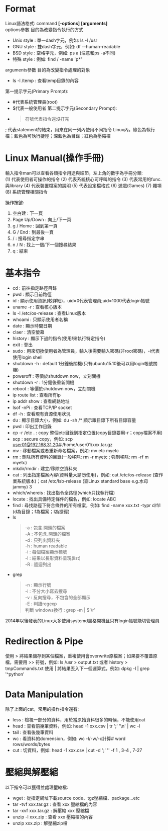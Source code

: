# Format
Linux語法格式: command **[-options]** **[arguments]**  
options參數 目的為改變指令執行的方式
  -   Unix style : 單一dash字元，例如: ls -l /usr
  -   GNU style : 雙dash字元，例如: df --human-readable
  -   BSD style : 空格字元，例如: ps a (注意和ps -a不同)
  -   特殊 style : 例如: find / -name 'p*'

arguments參數 目的為改變指令處理的對象
  - ls -l /temp : 查看temp目錄的內容

第一提示字元(Primary Prompt):  
  - #代表系統管理員(root)
  - $代表一般使用者
第二提示字元(Secondary Prompt):
  - > 符號代表指令還沒打完

; 代表statement的結束，用來在同一列內使用不同指令
Linux內，綠色為執行檔；藍色為可執行捷徑；深藍色為目錄；紅色為壓縮檔

# Linux Manual(操作手冊)
輸入指令man可以查看各類指令用途與細節，左上角的數字為手冊分類:  
(1) 代表使用者可操作的指令
(2) 代表系統核心可呼叫的指令
(3) 代表常用的func.與library
(4) 代表裝置檔案的說明
(5) 代表設定檔格式
(6) 遊戲(Games)
(7) 雜項
(8) 系統管理相關指令

操作按鍵:  
1. 空白建 : 下一頁
2. Page Up/Down : 向上/下一頁
3. g / Home : 回到第一頁
4. G / End : 到最後一頁
5. / : 搜尋指定字串
6. n / N : 找上一個/下一個搜尋結果
7. q : 結束

# 基本指令
- cd : 前往指定路徑目錄
- pwd : 顯示目前路徑
- id : 顯示使用資訊(較詳細)，uid=0代表管理員;uid=1000代表login帳號
- uname -r : 查看核心版本
- ls -l /etc/os-release : 查看Linux版本
- whoami : 只顯示使用者名稱
- date : 顯示時間日期
- claer : 清空螢幕
- history : 顯示下過的指令(使用!<command number>來執行特定指令)
- exit : 登出
- sudo : 用來切換使用者為管理員，輸入後需要輸入密碼(非root密碼)，-i代表使用login shell
- shutdown -h : default 1分鐘後關機(只有ubuntu15.10後可以用login帳號關機)
- poweroff : 等價於shutdown now，立刻關機
- shutdown -r : 1分鐘後重新開機
- reboot : 等價於shutdown now，立刻關機
- ip route list : 查看所有ip
- ip addr show : 查看網路地址
- lsof -nPi : 查看TCP/IP socket
- df -h : 查看現有資源使用狀況
- du : 顯示目錄大小，例如: du -sh /* 顯示跟目錄下所有目錄容量
- pwd : 印出工作目錄
- cp -r /etc . : copy 整個etc目錄到指定位置(copy目錄要用-r；copy檔案不用)
- scp : secure copy，例如: scp user01@192.168.31.204:/home/user01/xxx.tar.gz
- mv : 移動檔案或者重新命名檔案，例如: mv etc myetc
- rm : 刪除所有資料的目錄(一般移除: rm -r myetc ; 強制移除: rm -rf m myetc) 
- mkdir/rmdir : 建立/移除空資料夾
- cat : 列出指定檔案內容(資料量大請勿使用)，例如: cat /etc/os-release (查作業系統版本)；cat /etc/lsb-release (查Linux standard base e.g.水母jammy) 3
- which/whereis : 找出指令全路徑(which只找執行檔)
- locate : 找出具備特定條件的檔名，例如: locate ABC
- find : 尋找路徑下符合條件的所有檔案，例如: find -name xxx.txt -typr d/f/l (d為目錄；f為檔案；l為捷徑)
- ls 
  > -a : 包含.開頭的檔案  
  > -A : 不包含.開頭的檔案  
  > -d : 只列出資料夾  
  > -h : human readable  
  > -i : 每個檔案顯示標號  
  > -l : 結果以長形資料呈現(list)  
  > -R : 遞迴列出  
- grep
  > -n : 顯示行號  
  > -i : 不分大小寫去搜尋  
  > -v : 反向搜尋，不包含的全部顯示  
  > -E : 判讀regexp  
  > 判斷 windows換行 : grep -m | $'\r'  

2014年以後發表的Linux大多使用systemd風格開機且只有login帳號能切管理員

# Redirection & Pipe
使用 > 將結果儲存到某個檔案，重複使用會overwrite原檔案；如果要不覆蓋原檔，需要用 >> 符號，例如: ls /usr > output.txt 或者 history > tmpCommands.txt
使用 | 將結果丟入下一個運算式，例如: dpkg -l | grep '^python'

# Data Manipulation
除了上面的cat，常用的操作指令還有:
 - less : 檢視一部分的資料，用於當原始資料很多的時候，不能使用cat
 - head : 查看前幾筆資料，例如: head -1 xxx.csv | tr ';' '\n' | wc -l
 - tail : 查看後幾筆資料
 - wc : 看資料的domension，例如: wc -l/-w/-c計算# word rows/words/bytes
 - cut : 切資料，例如: head -1 xxx.csv | cut -d ';' '' -f 1 , 3-4 , 7-27

# 壓縮與解壓縮
以下指令可以獲得並處理壓縮檔:
  - wget : 從指定網址下載source code、tgz壓縮檔、package...etc
  - tar -tvf xxx.tar.gz : 查看 xxx 壓縮檔的內容
  - tar -xvf xxx.tar.gz : 解壓縮 xxx 壓縮檔
  - unzip -l xxx.zip : 查看 xxx 壓縮檔的內容
  - unzip xxx.zip : 解壓縮zip檔
